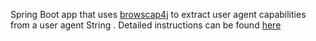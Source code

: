 Spring Boot app that uses [browscap4j](https://github.com/ankushs92/Browscap4j) to extract user agent capabilities from a user agent String . Detailed instructions can be found [here](http://ankushs92.github.io/libraries/2016/05/03/browscap4j.html)